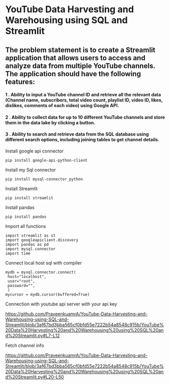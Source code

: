 # YouTube Data Harvesting and Warehousing using SQL and Streamlit 

## The problem statement is to create a Streamlit application that allows users to access and analyze data from multiple YouTube channels. The application should have the following features:
 #### 1 . Ability to input a YouTube channel ID and retrieve all the relevant data (Channel name, subscribers, total video count, playlist ID, video ID, likes, dislikes, comments of each video) using Google API.
 #### 2 . Ability to collect data for up to 10 different YouTube channels and store them in the data lake by clicking a button.
 #### 3 . Ability to search and retrieve data from the SQL database using different search options, including joining tables to get channel details.

Install google api connector 
 ```
pip install google-api-python-client
```
Install my Sql connector 
```
pip install mysql-connector_python
```
Install Streamlit 
```
pip install streamlit
```
Install pandas
```
pip install pandas
```
Import all functions
```
import streamlit as st
import googleapiclient.discovery
import pandas as pd
import mysql.connector
import time
```
Connect local host sql with compiler
```
mydb = mysql.connector.connect(
 host="localhost",
 user="root",
 password="",
 )
mycursor = mydb.cursor(buffered=True)
```
Connection with youtube api server with your api key

https://github.com/PraveenkuamrA/YouTube-Data-Harvesting-and-Warehousing-using-SQL-and-Streamlit/blob/3af67bd3bba565cf0bfd55e7222b54a8548c915b/YouTube%20Data%20Harvesting%20and%20Warehousing%20using%20SQL%20and%20Streamlit.py#L7-L12

Fetch channel info 

https://github.com/PraveenkuamrA/YouTube-Data-Harvesting-and-Warehousing-using-SQL-and-Streamlit/blob/3af67bd3bba565cf0bfd55e7222b54a8548c915b/YouTube%20Data%20Harvesting%20and%20Warehousing%20using%20SQL%20and%20Streamlit.py#L20-L50

